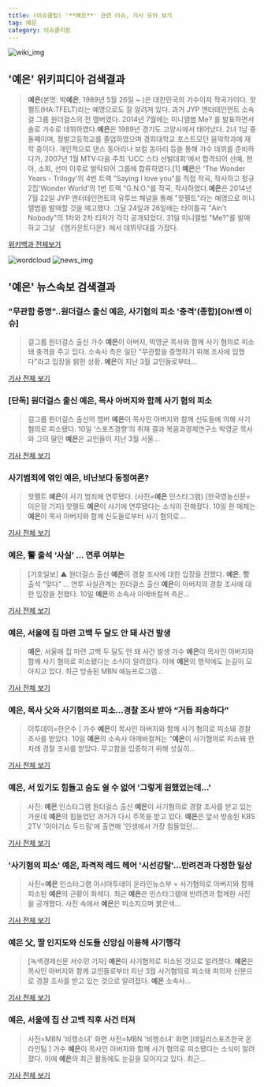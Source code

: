 ```yaml
---
title: (이슈클립) '**예은**' 관련 이슈, 기사 모아 보기
tag: 예은
category: 이슈클리핑
---
```

![wiki_img](https://user-images.githubusercontent.com/42597476/44503234-41136a80-a6d0-11e8-9071-6fc6418eafe4.png)
## **'**예은**'** 위키피디아 검색결과
>**예은**(본명: 박**예은**, 1989년 5월 26일 ~ )은 대한민국의 가수이자 작곡가이다. 핫펠트(HA:TFELT)라는 예명으로도 잘 알려져 있다. 과거 JYP 엔터테인먼트 소속 걸 그룹 원더걸스의 전 멤버였다. 2014년 7월에는 미니앨범 Me? 를 발표하면서 솔로 가수로 데뷔하였다.**예은**은 1989년 경기도 고양시에서 태어났다. 2녀 1남 중 둘째이며, 정발고등학교를 졸업하였으며 경희대학교 포스트모던 음악학과에 재학 중이다. 개인적으로 댄스 동아리나 보컬 동아리 등을 통해 가수 데뷔를 준비하다가, 2007년 1월 MTV·다음 주최 ‘UCC 스타 선발대회’에서 합격되어 선예, 현아, 소희, 선미 이후로 발탁되어 그룹에 합류하였다.[1] **예은**은 'The Wonder Years - Trilogy'의 4번 트랙 "Saying I love you"를 직접 작곡, 작사하고 정규 2집'Wonder World'의 1번 트랙 "G.N.O."를 작곡, 작사하였다.**예은**은 2014년 7월 22일 JYP 엔터테인먼트의 유투브 채널을 통해 "핫펠트"라는 예명으로 미니앨범을 발매할 것을 예고했다. 그달 24일과 26일에는 타이틀곡 "Ain't Nobody"의 1차와 2차 티저가 각각 공개되었다. 31일 미니앨범 "Me?"를 발매하고 그날 《엠카운트다운》에서 데뷔무대를 가졌다.

<a href="https://ko.wikipedia.org/wiki/예은" target="_blank">위키백과 전체보기</a>

![wordcloud](https://s3.ap-northeast-2.amazonaws.com/lyrics101-wordcloud/2018-09-11-1536594665.png)
![news_img](https://user-images.githubusercontent.com/42597476/44507050-1206f400-a6e4-11e8-8d98-7ffbfebb353f.png)
## **'**예은**'** 뉴스속보 검색결과
### "무관함 증명"..원더걸스 출신 **예은**, 사기혐의 피소 '충격'(종합)[Oh!쎈 이슈]

>걸그룹 원더걸스 출신 가수 **예은**이 아버지, 박영균 목사와 함께 사기 혐의로 피소돼 충격을 주고 있다. 소속사 측은 일단 "무관함을 증명하기 위해 조사에 임했다"라고 입장을 밝힌 상황.  **예은**이 지난 3월 교인들로부터...

<a href="http://www.osen.co.kr/article/G1110986574" target="_blank">기사 전체 보기</a>

### [단독] 원더걸스 출신 **예은**, 목사 아버지와 함께 사기 혐의 피소

>걸그룹 원더걸스 출신의 멤버 **예은**이 목사인 아버지와 함께 신도들에 의해 사기 혐의로 피소됐다. 10일 ‘스포츠경향’의 취재 결과 복음과경제연구소 박영균 목사와 그의 딸인 **예은**은 교인들이 지난 3월 서울...

<a href="http://sports.khan.co.kr/news/sk_index.html?art_id=201809102234003&sec_id=540101&pt=nv" target="_blank">기사 전체 보기</a>

### 사기범죄에 엮인 **예은**, 비난보다 동정여론?

>핫펠트 **예은**이 사기 범죄에 연루됐다. (사진=**예은** 인스타그램) [한국영농신문=이은정 기자] 핫펠트 **예은**이 사기에 연루됐다는 소식이 전해졌다. 10일 한 매체는 **예은**이 목사 아버지와 함께 신도들로부터 사기 혐의로...

<a href="http://www.youngnong.co.kr/news/articleView.html?idxno=15776" target="_blank">기사 전체 보기</a>

### **예은**, 警 출석 ‘사실’ … 연루 여부는

>[기호일보] ▲ 원더걸스 출신 **예은**이 경찰 조사에 대한 입장을 전했다. **예은**, 警 출석 “맞다” … 연루 사실관계는 원더걸스 출신 **예은**이 아버지의 경찰 조사에 대한 입장을 전했다. 10일 **예은**의 소속사 아메바컬쳐 측은...

<a href="http://www.kihoilbo.co.kr/?mod=news&act=articleView&idxno=768245" target="_blank">기사 전체 보기</a>

### **예은**, 서울에 집 마련 고백 두 달도 안 돼 사건 발생

>**예은**, 서울에 집 마련 고백 두 달도 안 돼 사건 발생 가수 **예은**이 목사인 아버지와 함께 사기 혐의로 피소됐다는 소식이 알려졌다. 이에 **예은**의 행적에도 눈길이 모아지고 있다. 최근 방송된 MBN 예능프로그램...

<a href="http://www.viva100.com/main/view.php?key=20180911000021191" target="_blank">기사 전체 보기</a>

### **예은**, 목사 父와 사기혐의로 피소…경찰 조사 받아 “거듭 죄송하다”

>이투데이=한은수 | 가수 **예은**이 목사인 아버지와 함께 사기 혐의로 피소돼 경찰 조사를 받았다. 10일 **예은**의 소속사 아메바컬쳐는 “**예은**이 사기혐의로 피소돼 한 차례 경찰 조사를 받았다. 무고함을 입증하기 위해 성실히...

<a href="http://www.etoday.co.kr/news/section/newsview.php?idxno=1662086" target="_blank">기사 전체 보기</a>

### **예은**, 서 있기도 힘들고 숨도 쉴 수 없어 '그렇게 원했었는데...'

>사진: **예은** 인스타그램 원더걸스 출신 **예은**이 사기혐의로 경찰 조사를 받고 있는 가운데 **예은**의 힘들었던 과거가 다시 주목을 받고 있다. **예은**은 앞서 방송된 KBS 2TV '이야기쇼 두드림'에 출연해 '인생에서 가장 힘들었던...

<a href="http://www.gukjenews.com/news/articleView.html?idxno=989423" target="_blank">기사 전체 보기</a>

### '사기혐의 피소' **예은**, 파격적 레드 헤어 '시선강탈'…반려견과 다정한 일상

>사진=**예은** 인스타그램 아시아투데이 온라인뉴스부 = 사기혐의로 아버지와 함께 피소된 **예은**의 근황이 화제다. 최근 **예은**은 인스타그램에 반려견과 함께한 사진을 공개했다. 사진 속에서 **예은**은 미소지으며 붉은색...

<a href="http://www.asiatoday.co.kr/view.php?key=20180910002337169" target="_blank">기사 전체 보기</a>

### **예은** 父, 딸 인지도와 신도들 신앙심 이용해 사기행각

>[녹색경제신문 서수민 기자] **예은**이 사기혐의로 피소된 것으로 알려졌다. **예은**은 목사인 아버지와 함께 교인들로부터 지난 3월 사기혐의로 피소돼 피의자 신분으로 경찰 조사를 받고 있는 것으로 알려졌다. **예은** 소속사...

<a href="http://www.greened.kr/news/articleView.html?idxno=74969" target="_blank">기사 전체 보기</a>

### **예은**, 서울에 집 산 고백 직후 사건 터져

>사진=MBN '비행소녀' 화면 사진=MBN '비행소녀' 화면 [데일리스포츠한국 온라인팀 ] 가수 **예은**이 목사인 아버지와 함께 사기 혐의로 피소됐다는 소식이 알려졌다. 이에 **예은**의 최근 활동에도 눈길을 모아지고 있다. 최근...

<a href="http://www.dailysportshankook.co.kr/news/articleView.html?idxno=195217" target="_blank">기사 전체 보기</a>


